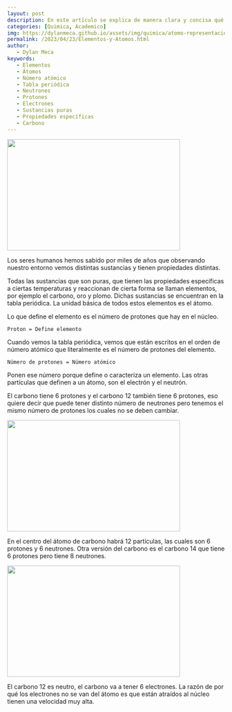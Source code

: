 ```yaml
---
layout: post
description: En este artículo se explica de manera clara y concisa qué son los elementos y los átomos. Se describe cómo los elementos son sustancias puras que tienen propiedades específicas y se encuentran en la tabla periódica. Además, se detalla cómo el átomo es la unidad básica de todos los elementos y se define por el número de protones en su núcleo. El artículo también explica el número atómico y cómo éste define un elemento. Se incluye el ejemplo del carbono para mostrar cómo los átomos pueden tener diferentes números de neutrones pero deben tener el mismo número de protones para ser del mismo elemento. Por último, se explica por qué los electrones no se alejan del núcleo del átomo. En general, este artículo es una buena introducción a los elementos y átomos para aquellos que quieren aprender sobre química básica.
categories: [Quimica, Academico]
img: https://dylanmeca.github.io/assets/img/quimica/atomo-representacion.png
permalink: /2023/04/23/Elementos-y-Atomos.html
author:
   - Dylan Meca
keywords:
   - Elementos
   - Átomos
   - Número atómico
   - Tabla periódica
   - Neutrones
   - Protones
   - Electrones
   - Sustancias puras
   - Propiedades específicas
   - Carbono
---
```


<img src="https://dylanmeca.github.io/assets/img/quimica/atomo-representacion.png" width="400px" height="257px">

Los seres humanos hemos sabido por miles de años que observando nuestro entorno vemos distintas sustancias y tienen propiedades distintas.

Todas las sustancias que son puras, que tienen las propiedades específicas a ciertas temperaturas y reaccionan de cierta forma se llaman elementos, por ejemplo el carbono, oro y plomo. Dichas sustancias se encuentran en la tabla periódica. La unidad básica de todos estos elementos es el átomo.

Lo que define el elemento es el número de protones que hay en el núcleo.

```
Proton = Define elemento
```

Cuando vemos la tabla periódica, vemos que están escritos en el orden de número atómico que literalmente es el número de protones del elemento.

```
Número de protones = Número atómico 
```

Ponen ese número porque define o caracteriza un elemento. Las otras partículas que definen a un átomo, son el electrón y el neutrón.

El carbono tiene 6 protones y el carbono 12 también tiene 6 protones, eso quiere decir que puede tener distinto número de neutrones pero tenemos el mismo número de protones los cuales no se deben cambiar.

<img src="https://dylanmeca.github.io/assets/img/quimica/carbono-quimica.jpeg" width="400px" height="257px">

En el centro del átomo de carbono habrá 12 partículas, las cuales son 6 protones y 6 neutrones. Otra versión del carbono es el carbono 14 que tiene 6 protones pero tiene 8 neutrones.

<img src="https://dylanmeca.github.io/assets/img/quimica/atomo.jpeg" width="400px" height="257px">

El carbono 12 es neutro, el carbono va a tener 6 electrones. La razón de por qué los electrones no se van del átomo es que están atraídos al núcleo tienen una velocidad muy alta.
